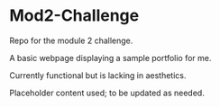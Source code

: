 # Mod2-Challenge
Repo for the module 2 challenge.

A basic webpage displaying a sample portfolio for me.

Currently functional but is lacking in aesthetics. 

Placeholder content used; to be updated as needed.

